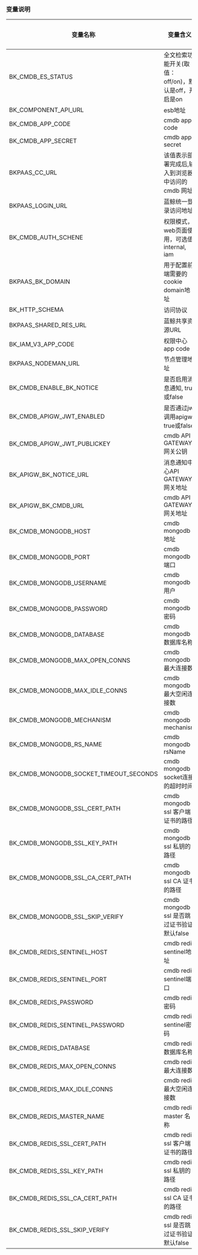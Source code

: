 ### 变量说明

| 变量名称                                   | 变量含义                             | 可直接设置成的变量值  |
|----------------------------------------|----------------------------------|-------------|
| BK_CMDB_ES_STATUS                      | 全文检索功能开关(取值：off/on)，默认是off，开启是on | "off"       |
| BK_COMPONENT_API_URL                   | esb地址                            |             |
| BK_CMDB_APP_CODE                       | cmdb app code                    |             |
| BK_CMDB_APP_SECRET                     | cmdb app secret                  |             |
| BKPAAS_CC_URL                          | 该值表示部署完成后,输入到浏览器中访问的cmdb 网址      |
| BKPAAS_LOGIN_URL                       | 蓝鲸统一登录访问地址                       |             |
| BK_CMDB_AUTH_SCHENE                    | 权限模式，web页面使用，可选值: internal, iam  | iam         |
| BKPAAS_BK_DOMAIN                       | 用于配置前端需要的cookie domain地址         |             |
| BK_HTTP_SCHEMA                         | 访问协议                             |             |
| BKPAAS_SHARED_RES_URL                  | 蓝鲸共享资源URL                        |             |
| BK_IAM_V3_APP_CODE                     | 权限中心app code                     |             |
| BKPAAS_NODEMAN_URL                     | 节点管理地址                           |             |
| BK_CMDB_ENABLE_BK_NOTICE               | 是否启用消息通知, true或false             |             |
| BK_CMDB_APIGW_JWT_ENABLED              | 是否通过jwt调用apigw, true或false       | true        |
| BK_CMDB_APIGW_JWT_PUBLICKEY            | cmdb API GATEWAY网关公钥             |             |
| BK_APIGW_BK_NOTICE_URL                 | 消息通知中心API GATEWAY网关地址            |             |
| BK_APIGW_BK_CMDB_URL                   | cmdb API GATEWAY网关地址             |             |
| BK_CMDB_MONGODB_HOST                   | cmdb mongodb地址                   |             |
| BK_CMDB_MONGODB_PORT                   | cmdb mongodb端口                   |             |
| BK_CMDB_MONGODB_USERNAME               | cmdb mongodb用户                   |             |
| BK_CMDB_MONGODB_PASSWORD               | cmdb mongodb密码                   |             |
| BK_CMDB_MONGODB_DATABASE               | cmdb mongodb数据库名称                | cmdb        |
| BK_CMDB_MONGODB_MAX_OPEN_CONNS         | cmdb mongodb最大连接数                | 3000        |
| BK_CMDB_MONGODB_MAX_IDLE_CONNS         | cmdb mongodb最大空闲连接数              | 100         |
| BK_CMDB_MONGODB_MECHANISM              | cmdb mongodb mechanism           | SCRAM-SHA-1 |
| BK_CMDB_MONGODB_RS_NAME                | cmdb mongodb  rsName             | rs0         |
| BK_CMDB_MONGODB_SOCKET_TIMEOUT_SECONDS | cmdb mongodb socket连接的超时时间       | 10          |
| BK_CMDB_MONGODB_SSL_CERT_PATH          | cmdb mongodb ssl 客户端证书的路径          |         |
| BK_CMDB_MONGODB_SSL_KEY_PATH           | cmdb mongodb ssl 私钥的路径             |         |
| BK_CMDB_MONGODB_SSL_CA_CERT_PATH       | cmdb mongodb ssl CA 证书的路径          |         |
| BK_CMDB_MONGODB_SSL_SKIP_VERIFY        | cmdb mongodb ssl 是否跳过证书验证, 默认false | true        |
| BK_CMDB_REDIS_SENTINEL_HOST            | cmdb redis sentinel地址            |             |
| BK_CMDB_REDIS_SENTINEL_PORT            | cmdb redis sentinel端口            |             |
| BK_CMDB_REDIS_PASSWORD                 | cmdb redis密码                     |             |
| BK_CMDB_REDIS_SENTINEL_PASSWORD        | cmdb redis sentinel密码            |             |
| BK_CMDB_REDIS_DATABASE                 | cmdb redis数据库名称                  | "0"         |
| BK_CMDB_REDIS_MAX_OPEN_CONNS           | cmdb redis最大连接数                  | 3000        |
| BK_CMDB_REDIS_MAX_IDLE_CONNS           | cmdb redis最大空闲连接数                | 1000        |
| BK_CMDB_REDIS_MASTER_NAME              | cmdb redis master 名称             |             |
| BK_CMDB_REDIS_SSL_CERT_PATH            | cmdb redis ssl 客户端证书的路径          |             | 
| BK_CMDB_REDIS_SSL_KEY_PATH             | cmdb redis ssl 私钥的路径             |             | 
| BK_CMDB_REDIS_SSL_CA_CERT_PATH         | cmdb redis ssl CA 证书的路径          |             | 
| BK_CMDB_REDIS_SSL_SKIP_VERIFY          | cmdb redis ssl 是否跳过证书验证, 默认false | true        | 
